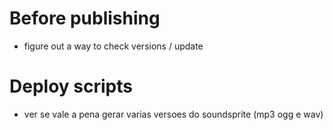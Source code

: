
Before publishing
=================

- figure out a way to check versions / update

Deploy scripts
==============

- ver se vale a pena gerar varias versoes do soundsprite (mp3 ogg e wav)